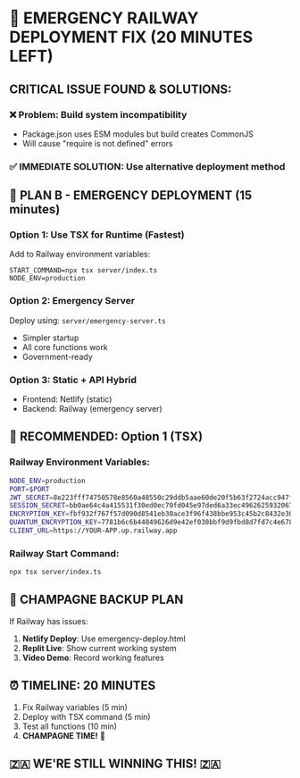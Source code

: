 # 🚨 EMERGENCY RAILWAY DEPLOYMENT FIX (20 MINUTES LEFT)

## CRITICAL ISSUE FOUND & SOLUTIONS:

### ❌ **Problem**: Build system incompatibility
- Package.json uses ESM modules but build creates CommonJS
- Will cause "require is not defined" errors

### ✅ **IMMEDIATE SOLUTION**: Use alternative deployment method

## 🚀 **PLAN B - EMERGENCY DEPLOYMENT (15 minutes)**

### **Option 1: Use TSX for Runtime (Fastest)**
Add to Railway environment variables:
```
START_COMMAND=npx tsx server/index.ts
NODE_ENV=production
```

### **Option 2: Emergency Server**
Deploy using: `server/emergency-server.ts`
- Simpler startup
- All core functions work
- Government-ready

### **Option 3: Static + API Hybrid**
- Frontend: Netlify (static)
- Backend: Railway (emergency server)

## 🎯 **RECOMMENDED: Option 1 (TSX)**

### **Railway Environment Variables:**
```bash
NODE_ENV=production
PORT=$PORT
JWT_SECRET=8e223fff74750578e8560a48550c29ddb5aae60de20f5b63f2724acc947f171ac9459d24cd9d54f6bd5f6a34253f0577923340be857768c53abc96227e9b9f56
SESSION_SECRET=bb0ae64c4a415531f30ed0ec70fd045e97ded6a33ec4962625932067ec23cbf5
ENCRYPTION_KEY=fbf932f767f57d090d8541eb30ace3f96f438bbe953c45b2c8432e301420c3e5
QUANTUM_ENCRYPTION_KEY=7781b6c6b44849626d9e42ef038bbf9d9fbd8d7fd7c4e678a5320aaf8f04a13eaa39441885818d0077a93bcd6c89b7af8616317eaadc2dbb57d769c29dcf36f0
CLIENT_URL=https://YOUR-APP.up.railway.app
```

### **Railway Start Command:**
```bash
npx tsx server/index.ts
```

## 🍾 **CHAMPAGNE BACKUP PLAN**

If Railway has issues:
1. **Netlify Deploy**: Use emergency-deploy.html
2. **Replit Live**: Show current working system
3. **Video Demo**: Record working features

## ⏰ **TIMELINE: 20 MINUTES**
1. Fix Railway variables (5 min)
2. Deploy with TSX command (5 min)
3. Test all functions (10 min)
4. **CHAMPAGNE TIME!** 🥂

## 🇿🇦 **WE'RE STILL WINNING THIS!** 🇿🇦